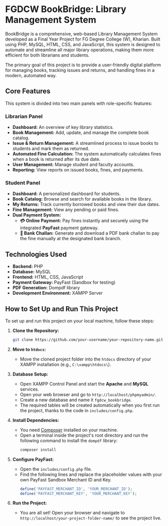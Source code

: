 # FGDCW BookBridge: Library Management System

BookBridge is a comprehensive, web-based Library Management System developed as a Final Year Project for FG Degree College (W), Kharian. Built using PHP, MySQL, HTML, CSS, and JavaScript, this system is designed to automate and streamline all major library operations, making them more efficient for both librarians and students.

The primary goal of this project is to provide a user-friendly digital platform for managing books, tracking issues and returns, and handling fines in a modern, automated way.

## Core Features

This system is divided into two main panels with role-specific features:

### Librarian Panel
- **Dashboard:** An overview of key library statistics.
- **Book Management:** Add, update, and manage the complete book catalog.
- **Issue & Return Management:** A streamlined process to issue books to students and mark them as returned.
- **Automated Fine Calculation:** The system automatically calculates fines when a book is returned after its due date.
- **User Management:** Manage student and faculty accounts.
- **Reporting:** View reports on issued books, fines, and payments.

### Student Panel
- **Dashboard:** A personalized dashboard for students.
- **Book Catalog:** Browse and search for available books in the library.
- **My Returns:** Track currently borrowed books and view their due dates.
- **Fine Management:** View any pending or paid fines.
- **Dual Payment System:**
    - **💳 Online Payment:** Pay fines instantly and securely using the integrated **PayFast** payment gateway.
    - **📄 Bank Challan:** Generate and download a PDF bank challan to pay the fine manually at the designated bank branch.

## Technologies Used

- **Backend:** PHP
- **Database:** MySQL
- **Frontend:** HTML, CSS, JavaScript
- **Payment Gateway:** PayFast (Sandbox for testing)
- **PDF Generation:** Dompdf library
- **Development Environment:** XAMPP Server

## How to Set Up and Run This Project

To set up and run this project on your local machine, follow these steps:

1.  **Clone the Repository:**
    ```bash
    git clone https://github.com/your-username/your-repository-name.git
    ```

2.  **Move to `htdocs`:**
    -   Move the cloned project folder into the `htdocs` directory of your XAMPP installation (e.g., `C:\xampp\htdocs\`).

3.  **Database Setup:**
    -   Open XAMPP Control Panel and start the **Apache** and **MySQL** services.
    -   Open your web browser and go to `http://localhost/phpmyadmin/`.
    -   Create a new database and name it `fgdcw_bookbridge`.
    -   The required tables will be created automatically when you first run the project, thanks to the code in `includes/config.php`.

4.  **Install Dependencies:**
    -   You need [Composer](https://getcomposer.org/) installed on your machine.
    -   Open a terminal inside the project's root directory and run the following command to install the `dompdf` library:
        ```bash
        composer install
        ```

5.  **Configure PayFast:**
    -   Open the `includes/config.php` file.
    -   Find the following lines and replace the placeholder values with your own PayFast Sandbox Merchant ID and Key.
        ```php
        define('PAYFAST_MERCHANT_ID', 'YOUR_MERCHANT_ID');
        define('PAYFAST_MERCHANT_KEY', 'YOUR_MERCHANT_KEY');
        ```

6.  **Run the Project:**
    -   You are all set! Open your browser and navigate to `http://localhost/your-project-folder-name/` to see the project live.
